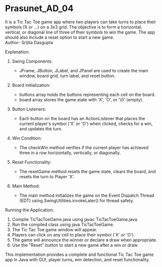 # Prasunet_AD_04
It is a Tic Tac Toe game app where two players can take turns to place their symbols (X or ...) on a 3x3 grid. The objective is to form a horizontal, vertical, or diagonal line of three of their symbols to win the game. The app should also include a reset option to start a new game.
 <br>
 Author- Srijita Dasgupta

 Explanation:

1. Swing Components:
   - JFrame, JButton, JLabel, and JPanel are used to create the main window, board grid, turn label, and reset button.

2. Board Initialization:
   - buttons array holds the buttons representing each cell on the board.
   - board array stores the game state with 'X', 'O', or '\0' (empty).

3. Button Listeners:
   - Each button on the board has an ActionListener that places the current player's symbol ('X' or 'O') when clicked, checks for a win, and updates the turn.

4. Win Condition:
   - The checkWin method verifies if the current player has achieved three in a row horizontally, vertically, or diagonally.

5. Reset Functionality:
   - The resetGame method resets the game state, clears the board, and resets the turn to Player 'X'.

6. Main Method:
   - The main method initializes the game on the Event Dispatch Thread (EDT) using SwingUtilities.invokeLater() for thread safety.

Running the Application:

1. Compile TicTacToeGame.java using javac TicTacToeGame.java.
2. Run the compiled class using java TicTacToeGame.
3. The Tic Tac Toe game window will appear.
4. Players can click on any cell to place their symbol ('X' or 'O').
5. The game will announce the winner or declare a draw when appropriate.
6. Use the "Reset" button to start a new game after a win or draw.

This implementation provides a complete and functional Tic Tac Toe game app in Java with GUI, player turns, win detection, and reset functionality.
